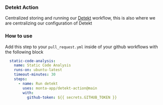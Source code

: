 ### Detekt Action

Centralized storing and running our [Detekt](https://github.com/detekt/detekt) workflow, this is also where we are
centralizing our configuration of Detekt

### How to use

Add this step to your `pull_request.yml` inside of your github workflows with the following block

```yaml
  static-code-analysis:
    name: Static Code Analysis
    runs-on: ubuntu-latest
    timeout-minutes: 30
    steps:
      - name: Run detekt
        uses: monta-app/detekt-action@main
        with:
          github-token: ${{ secrets.GITHUB_TOKEN }}
```